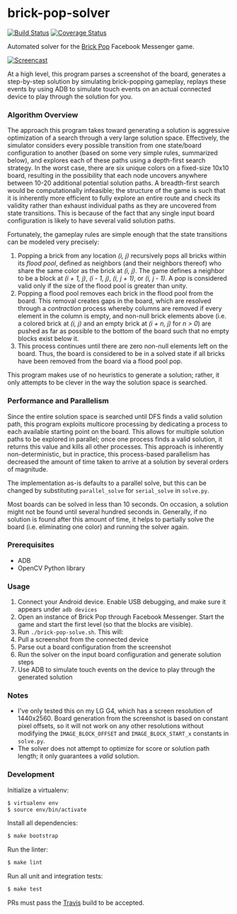 # brick-pop-solver

[![Build Status](https://travis-ci.org/LINKIWI/brick-pop-solver.svg?branch=master)](https://travis-ci.org/LINKIWI/brick-pop-solver) [![Coverage Status](https://coveralls.io/repos/github/LINKIWI/brick-pop-solver/badge.svg?branch=master)](https://coveralls.io/github/LINKIWI/brick-pop-solver?branch=master)

Automated solver for the [Brick Pop](https://techcrunch.com/2016/11/29/messenger-instant-games/) Facebook Messenger game.

[![Screencast](http://i.imgur.com/JNEHU0A.jpg)](https://www.youtube.com/watch?v=DVQx-ObS9I0)

At a high level, this program parses a screenshot of the board, generates a step-by-step solution by simulating brick-popping gameplay, replays these events by using ADB to simulate touch events on an actual connected device to play through the solution for you.

### Algorithm Overview

The approach this program takes toward generating a solution is aggressive optimization of a search through a very large solution space. Effectively, the simulator considers every possible transition from one state/board configuration to another (based on some very simple rules, summarized below), and explores each of these paths using a depth-first search strategy. In the worst case, there are six unique colors on a fixed-size 10x10 board, resulting in the possibility that each node uncovers anywhere between 10-20 additional potential solution paths. A breadth-first search would be computationally infeasible; the structure of the game is such that it is inherently more efficient to fully explore an entire route and check its validity rather than exhaust individual paths as they are uncovered from state transitions. This is because of the fact that any single input board configuration is likely to have several valid solution paths.

Fortunately, the gameplay rules are simple enough that the state transitions can be modeled very precisely:

1. Popping a brick from any location *(i, j)* recursively pops all bricks within its *flood pool*, defined as neighbors (and their neighbors thereof) who share the same color as the brick at *(i, j)*. The game defines a neighbor to be a block at *(i + 1, j)*, *(i - 1, j)*, *(i, j + 1)*, or *(i, j - 1)*. A pop is considered valid only if the size of the flood pool is greater than unity.
2. Popping a flood pool removes each brick in the flood pool from the board. This removal creates gaps in the board, which are resolved through a *contraction* process whereby columns are removed if every element in the column is empty, and non-null brick elements above (i.e. a colored brick at *(i, j)* and an empty brick at *(i + n, j)* for *n > 0*) are pushed as far as possible to the bottom of the board such that no empty blocks exist below it.
3. This process continues until there are zero non-null elements left on the board. Thus, the board is considered to be in a solved state if all bricks have been removed from the board via a flood pool pop.

This program makes use of no heuristics to generate a solution; rather, it only attempts to be clever in the way the solution space is searched.

### Performance and Parallelism

Since the entire solution space is searched until DFS finds a valid solution path, this program exploits multicore processing by dedicating a process to each available starting point on the board. This allows for multiple solution paths to be explored in parallel; once one process finds a valid solution, it returns this value and kills all other processes. This approach is inherently non-deterministic, but in practice, this process-based parallelism has decreased the amount of time taken to arrive at a solution by several orders of magnitude.

The implementation as-is defaults to a parallel solve, but this can be changed by substituting `parallel_solve` for `serial_solve` in `solve.py`.

Most boards can be solved in less than 10 seconds. On occasion, a solution might not be found until several hundred seconds in. Generally, if no solution is found after this amount of time, it helps to partially solve the board (i.e. eliminating one color) and running the solver again.

### Prerequisites

* ADB
* OpenCV Python library

### Usage

1. Connect your Android device. Enable USB debugging, and make sure it appears under `adb devices`
2. Open an instance of Brick Pop through Facebook Messenger. Start the game and start the first level (so that the blocks are visible).
3. Run `./brick-pop-solve.sh`. This will:
  1. Pull a screenshot from the connected device
  2. Parse out a board configuration from the screenshot
  3. Run the solver on the input board configuration and generate solution steps
  4. Use ADB to simulate touch events on the device to play through the generated solution

### Notes

* I've only tested this on my LG G4, which has a screen resolution of 1440x2560. Board generation from the screenshot is based on constant pixel offsets, so it will not work on any other resolutions without modifying the `IMAGE_BLOCK_OFFSET` and `IMAGE_BLOCK_START_x` constants in `solve.py`.
* The solver does not attempt to optimize for score or solution path length; it only guarantees a *valid* solution.

### Development

Initialize a virtualenv:

```bash
$ virtualenv env
$ source env/bin/activate
```

Install all dependencies:

```bash
$ make bootstrap
```

Run the linter:

```bash
$ make lint
```

Run all unit and integration tests:

```bash
$ make test
```

PRs must pass the [Travis](https://travis-ci.org/LINKIWI/brick-pop-solver) build to be accepted.
